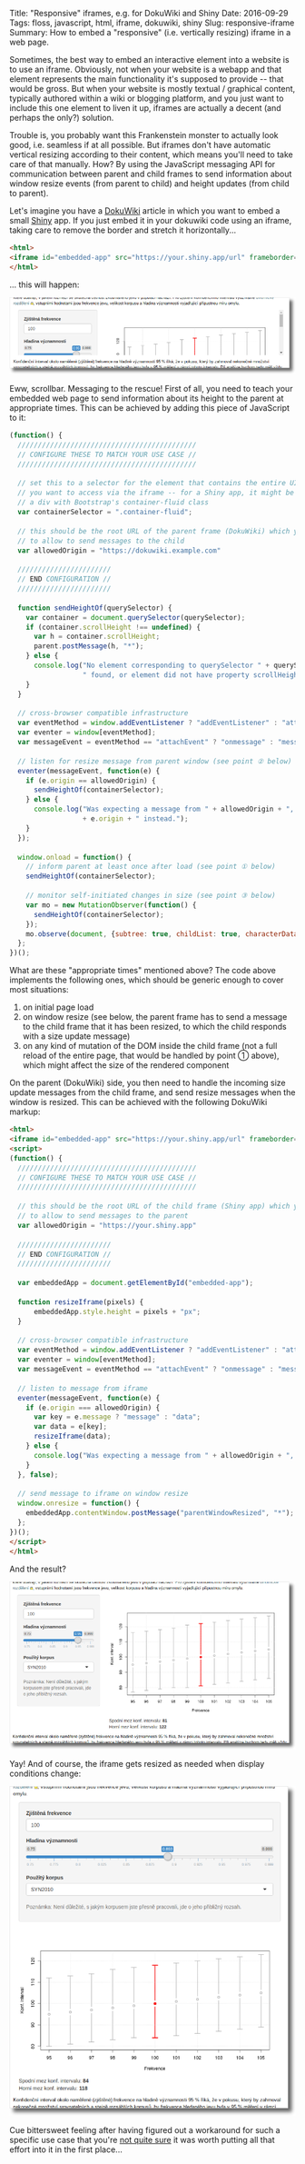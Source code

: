 Title: "Responsive" iframes, e.g. for DokuWiki and Shiny
Date: 2016-09-29
Tags: floss, javascript, html, iframe, dokuwiki, shiny
Slug: responsive-iframe
Summary: How to embed a "responsive" (i.e. vertically resizing) iframe in a web page.

Sometimes, the best way to embed an interactive element into a website is to use
an iframe. Obviously, not when your website is a webapp and that element
represents the main functionality it's supposed to provide -- that would be
gross. But when your website is mostly textual / graphical content, typically
authored within a wiki or blogging platform, and you just want to include this
one element to liven it up, iframes are actually a decent (and perhaps the
only?) solution.

Trouble is, you probably want this Frankenstein monster to actually look good,
i.e. seamless if at all possible. But iframes don't have automatic vertical
resizing according to their content, which means you'll need to take care of
that manually. How? By using the JavaScript messaging API for communication
between parent and child frames to send information about window resize events
(from parent to child) and height updates (from child to parent).

Let's imagine you have a [DokuWiki](https://www.dokuwiki.org/dokuwiki#) article
in which you want to embed a small [Shiny](http://shiny.rstudio.com/) app. If
you just embed it in your dokuwiki code using an iframe, taking care to remove
the border and stretch it horizontally...

```html
<html>
<iframe id="embedded-app" src="https://your.shiny.app/url" frameborder="0" width="100%"></iframe>
</html>
```

... this will happen:

![non-responsive iframe](images/non_responsive.png)

Eww, scrollbar. Messaging to the rescue! First of all, you need to teach your
embedded web page to send information about its height to the parent at
appropriate times. This can be achieved by adding this piece of JavaScript to
it:

```javascript
(function() {
  ////////////////////////////////////////////
  // CONFIGURE THESE TO MATCH YOUR USE CASE //
  ////////////////////////////////////////////
 
  // set this to a selector for the element that contains the entire UI
  // you want to access via the iframe -- for a Shiny app, it might be
  // a div with Bootstrap's container-fluid class
  var containerSelector = ".container-fluid";
  
  // this should be the root URL of the parent frame (DokuWiki) which you want
  // to allow to send messages to the child
  var allowedOrigin = "https://dokuwiki.example.com"

  ///////////////////////
  // END CONFIGURATION //
  ///////////////////////

  function sendHeightOf(querySelector) {
    var container = document.querySelector(querySelector);
    if (container.scrollHeight !== undefined) {
      var h = container.scrollHeight;
      parent.postMessage(h, "*");
    } else {
      console.log("No element corresponding to querySelector " + querySelector +
                  " found, or element did not have property scrollHeight.");
    }
  }

  // cross-browser compatible infrastructure
  var eventMethod = window.addEventListener ? "addEventListener" : "attachEvent";
  var eventer = window[eventMethod];
  var messageEvent = eventMethod == "attachEvent" ? "onmessage" : "message";

  // listen for resize message from parent window (see point ② below)
  eventer(messageEvent, function(e) {
    if (e.origin == allowedOrigin) {
      sendHeightOf(containerSelector);
    } else {
      console.log("Was expecting a message from " + allowedOrigin + ", got "
                  + e.origin + " instead.");
    }
  });

  window.onload = function() {
    // inform parent at least once after load (see point ① below)
    sendHeightOf(containerSelector);

    // monitor self-initiated changes in size (see point ③ below)
    var mo = new MutationObserver(function() {
      sendHeightOf(containerSelector);
    });
    mo.observe(document, {subtree: true, childList: true, characterData: true});
  };
})();
```

What are these "appropriate times" mentioned above? The code above implements
the following ones, which should be generic enough to cover most situations:

1. on initial page load
2. on window resize (see below, the parent frame has to send a message to the
   child frame that it has been resized, to which the child responds with a size
   update message)
3. on any kind of mutation of the DOM inside the child frame (not a full reload
   of the entire page, that would be handled by point ① above), which might
   affect the size of the rendered component

On the parent (DokuWiki) side, you then need to handle the incoming size update
messages from the child frame, and send resize messages when the window is
resized. This can be achieved with the following DokuWiki markup:

```html
<html>
<iframe id="embedded-app" src="https://your.shiny.app/url" frameborder="0" width="100%"></iframe>
<script>
(function() {
  ////////////////////////////////////////////
  // CONFIGURE THESE TO MATCH YOUR USE CASE //
  ////////////////////////////////////////////

  // this should be the root URL of the child frame (Shiny app) which you want
  // to allow to send messages to the parent
  var allowedOrigin = "https://your.shiny.app"

  ///////////////////////
  // END CONFIGURATION //
  ///////////////////////

  var embeddedApp = document.getElementById("embedded-app");

  function resizeIframe(pixels) {
      embeddedApp.style.height = pixels + "px";
  }

  // cross-browser compatible infrastructure
  var eventMethod = window.addEventListener ? "addEventListener" : "attachEvent";
  var eventer = window[eventMethod];
  var messageEvent = eventMethod == "attachEvent" ? "onmessage" : "message";

  // listen to message from iframe
  eventer(messageEvent, function(e) {
    if (e.origin === allowedOrigin) {
      var key = e.message ? "message" : "data";
      var data = e[key];
      resizeIframe(data);
    } else {
      console.log("Was expecting a message from " + allowedOrigin + ", got " + e.origin + " instead.");
    }
  }, false);

  // send message to iframe on window resize
  window.onresize = function() {
    embeddedApp.contentWindow.postMessage("parentWindowResized", "*");
  };
})();
</script>
</html>
```

And the result?

![responsive iframe](images/responsive.png)

Yay! And of course, the iframe gets resized as needed when display conditions
change:

![responsive iframe rearranged](images/responsive_rearranged.png)

Cue bittersweet feeling after having figured out a workaround for such a
specific use case that you're [not quite sure](http://www.xkcd.com/1691/) it was
worth putting all that effort into it in the first place...
